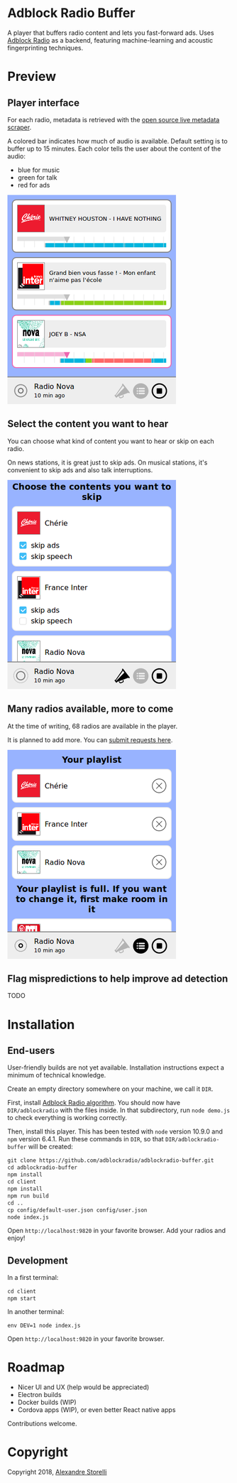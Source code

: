 # Adblock Radio Buffer
A player that buffers radio content and lets you fast-forward ads.
Uses [Adblock Radio](https://github.com/adblockradio/adblockradio) as a backend, featuring machine-learning and acoustic fingerprinting techniques.

# Preview

## Player interface

For each radio, metadata is retrieved with the [open source live metadata scraper](https://github.com/adblockradio/webradio-metadata).

A colored bar indicates how much of audio is available. Default setting is to buffer up to 15 minutes.
Each color tells the user about the content of the audio:
- blue for music
- green for talk
- red for ads

![](doc/player.png)


## Select the content you want to hear

You can choose what kind of content you want to hear or skip on each radio.

On news stations, it is great just to skip ads.
On musical stations, it's convenient to skip ads and also talk interruptions.

![](doc/content.png)


## Many radios available, more to come

At the time of writing, 68 radios are available in the player.

It is planned to add more. You can [submit requests here](https://github.com/adblockradio/available-models/).

![](doc/playlist.png)


## Flag mispredictions to help improve ad detection

TODO


# Installation

## End-users

User-friendly builds are not yet available. Installation instructions expect a minimum of technical knowledge.

Create an empty directory somewhere on your machine, we call it `DIR`.

First, install [Adblock Radio algorithm](https://github.com/adblockradio/adblockradio). You should now have `DIR/adblockradio` with the files inside. In that subdirectory, run `node demo.js` to check everything is working correctly.

Then, install this player. This has been tested with `node` version 10.9.0 and `npm` version 6.4.1. Run these commands in `DIR`, so that `DIR/adblockradio-buffer` will be created:
```
git clone https://github.com/adblockradio/adblockradio-buffer.git
cd adblockradio-buffer
npm install
cd client
npm install
npm run build
cd ..
cp config/default-user.json config/user.json
node index.js
```

Open `http://localhost:9820` in your favorite browser.
Add your radios and enjoy!

## Development

In a first terminal:
```
cd client
npm start
```

In another terminal:
```
env DEV=1 node index.js
```

Open `http://localhost:9820` in your favorite browser.

# Roadmap

- Nicer UI and UX (help would be appreciated)
- Electron builds
- Docker builds (WIP)
- Cordova apps (WIP), or even better React native apps

Contributions welcome.

# Copyright

Copyright 2018, [Alexandre Storelli](https://github.com/dest4)